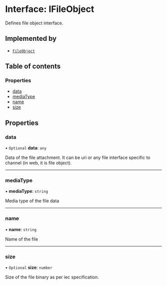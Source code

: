 # Interface: IFileObject

Defines file object interface.

## Implemented by

- [`FileObject`](../classes/FileObject.md)

## Table of contents

### Properties

- [data](IFileObject.md#data)
- [mediaType](IFileObject.md#mediatype)
- [name](IFileObject.md#name)
- [size](IFileObject.md#size)

## Properties

### data

• `Optional` **data**: `any`

Data of the file attachment. It can be uri or any file interface specific to channel (in web, it is file object).

___

### mediaType

• **mediaType**: `string`

Media type of the file data

___

### name

• **name**: `string`

Name of the file

___

### size

• `Optional` **size**: `number`

Size of the file binary as per iec specification.
